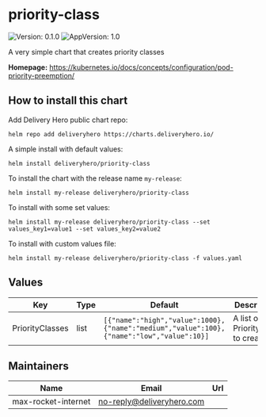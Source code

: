 # priority-class

![Version: 0.1.0](https://img.shields.io/badge/Version-0.1.0-informational?style=flat-square) ![AppVersion: 1.0](https://img.shields.io/badge/AppVersion-1.0-informational?style=flat-square)

A very simple chart that creates priority classes

**Homepage:** <https://kubernetes.io/docs/concepts/configuration/pod-priority-preemption/>

## How to install this chart

Add Delivery Hero public chart repo:

```console
helm repo add deliveryhero https://charts.deliveryhero.io/
```

A simple install with default values:

```console
helm install deliveryhero/priority-class
```

To install the chart with the release name `my-release`:

```console
helm install my-release deliveryhero/priority-class
```

To install with some set values:

```console
helm install my-release deliveryhero/priority-class --set values_key1=value1 --set values_key2=value2
```

To install with custom values file:

```console
helm install my-release deliveryhero/priority-class -f values.yaml
```

## Values

| Key | Type | Default | Description |
|-----|------|---------|-------------|
| PriorityClasses | list | `[{"name":"high","value":1000},{"name":"medium","value":100},{"name":"low","value":10}]` | A list of PriorityClass to create |

## Maintainers

| Name | Email | Url |
| ---- | ------ | --- |
| max-rocket-internet | no-reply@deliveryhero.com |  |
